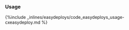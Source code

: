 <!-- post: -->


### Usage



{%include _inlines/easydeploys/code_easydeploys_usage-cxeasydeploy.md %}



